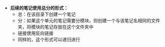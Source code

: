- **后续的笔记使用总分的形式：**
	- 总：在该目录下创建一个笔记
	- 分：如果这个单元的笔记需要分模块，则创建一个与该笔记名相同的文件夹，将模块的笔记存放在这个文件夹中
	- 链接使用反向链接
	- 同样的，这个形式可以递归进行
